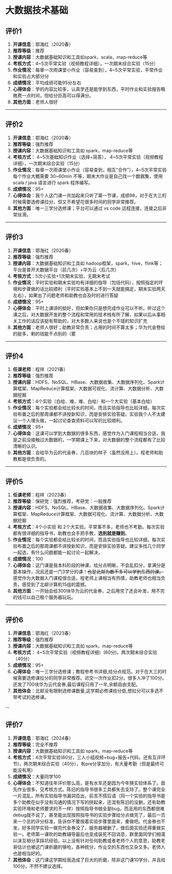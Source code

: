 # 大数据技术基础

## 评价1

1. **开课信息**：鄂海红（2020春）
2. **推荐等级**：推荐
3. **授课内容**：大数据基础知识和工具如spark，scala，map-reduce等
4. **考核方式**：4~5次平常实验（视频教程详细），一次期末综合实验（15分）
5. **作业情况**：每章一次雨课堂小作业（容易查到），4~5次平常实验，平常作业和实验占大部分分
6. **成绩情况**：平均成绩可能95分左右
7. **心得体会**：学的内容比较多，认真学还是能学到东西，平时作业和实验报告略微费一点时间，但给分巨高可以得满分。
8. **其他方面**：老师人很好

---

## 评价2

1. **开课信息**：鄂海红（2020春）
2. **推荐等级**：强烈推荐
3. **授课内容**：大数据基础知识和工具如 spark，map-reduce等
4. **考核方式**： 4~5次基础知识作业（选择+简答）， 4~5次平常实验（视频教程详细），一次期末综合实验（15分）
5. **作业情况**：每章一次雨课堂小作业（容易查到，相互“合作”），4~5次平常实验每个作业大概需要 30~60min 不等，期末大作业是自己找一个数据集，使用scala / java 语言进行 spark 程序编写。
6. **成绩情况**：95+
7. **心得体会**：我个人这门课一共加起来只听了第一节课，成绩98，对于在大三的时候需要选修课拉分，但又不希望花很多时间的同学非常推荐。
8. **其他方面**：唯一三学分选修课；平台可以通过 vs code 远程连接，连接之后非常丝滑。


---

## 评价3

1. **开课信息**：鄂海红（2020春）
2. **推荐等级**：强烈推荐
3. **授课内容**：大数据基础知识和工具如 hadoop框架，spark，hive，flink等；平台是普开大数据平台（前几次）+华为云（后几次）
4. **考核方式**：5次小实验+1次期末实验，无期末考试
5. **作业情况**：平时实验和期末实验均有详细的指导（包括代码），按照指定的环境和步骤做的话比较顺利（平时实验基本上不到一天就能搞定，期末实验两天左右），如果出了问题老师和助教也会及时的进行答疑
6. **成绩情况**：95+
7. **心得体会**：平时上课讲的挺好，但如果你只是想完成作业可以不听。听过这个课之后，对大数据开发的整个流程和常用的技术栈有所了解，如果以后从事相关工作的话应该挺有帮助的，对大多数人来说也是个不错的知识扩充
8. **其他方面**：老师人很好；助教非常负责；占用的时间不算太多；华为代金卷给的挺多，剩的钱能干点别的（雾

---

## 评价4

1. **任课老师**：程祥（2021春）
2. **推荐等级**：强烈推荐
3. **授课内容**：HDFS、NoSQL、HBase、大数据收集、大数据序列化、Spark计算框架、MapReduce计算框架、大数据可视化、流计算、大数据分析、大数据挖掘
4. **考核方式**：4个实验（白给、难、难、白给）和一个大实验（基本白给）
5. **作业情况**：每个实验都会给比较长的时间，而且实验指导也比较详细，每次实验布置之后的那周课都不讲授新知识，而是安排实验答疑。实验我个人不太建议一个人埋头做，一起讨论查查资料可以写的比较顺利。
6. **成绩情况**：95+
7. **心得体会**：这课可以学到大数据的很多东西，感觉作为入门课程相当合适，我是之前没接触过大数据的，一学期课上下来，对大数据的整个流程都有了比较清晰的认识。
8. **其他方面**：会给华为云的代金券，几百块的样子（虽然没用上）。程老师和助教都是很负责的。

---

## 评价5

1. **任课老师**：程祥（2023春）
2. **推荐等级**：保研党：强烈推荐，考研党：一般推荐
3. **授课内容**：HDFS、NoSQL、HBase、大数据收集、大数据序列化、Spark计算框架、MapReduce计算框架、大数据可视化、流计算、大数据分析、大数据挖掘
4. **考核方式**：4个小实验 和 2个大实验。平常事不多，老师也不考勤。每次实验都有很详细的指导书，助教也会手把手教，**选到就是赚到**。
5. **作业情况**：每个实验都会给比较长的时间，而且实验指导也比较详细，每次实验布置之后的那周课都不讲授新知识，而是安排实验答疑。建议多找几个同学一起选，有什么问题都能一起讨论一起解决，
6. **成绩情况**：100
7. **心得体会**：这门课是我本科阶段的神课，给分点明晰，不会乱扣分，拿满分是基本操作，况且还是一门3学分的课！~~也是北邮为数不多可以学到东西的课。~~感觉作为大数据入门课程很合适，程老师上课相当有热情，助教老师也相当负责，感受到了北邮计算机15组的震撼。
8. **其他方面**：一开始会给300块华为云的代金券，之后用完了还会补发，用不完的钱可以自己租个服务器玩玩。

---

## 评价6

1. **开课信息**：鄂海红（2023春）
2. **推荐等级**：强烈推荐
3. **授课内容**：大数据基础知识和工具如 spark，map-reduce等
4. **考核方式**： 4~5次平常实验（视频教程详细）(60分)，两次期末综合实验（40分）
6. **成绩情况**：95+
7. **心得体会**：唯一三学分选修课；教程参考书详细,给分点规范。对于在大三的时候需要选修课拉分的同学非常推荐。迟交一次作业扣2分。很多人冲了100分。还发了700块华为云代金券,最后课程只用了一半,余额自由支配。
8. **其他体会**：北邮没有限制选修课数量,这学期必修课给分低,想拉分可以多选不带考试的选修课。

--

## 评价7

1. **开课信息**：鄂海红（2024春）
2. **推荐等级**：完全不推荐
3. **授课内容**：大数据基础知识和工具如 spark，map-reduce等
4. **考核方式**：4次平常实验(60分，三人小组视频+bug+报告+代码，还有互评环节)，两次期末综合实验（40分），有pre分享加分，有大量考勤（但是最终可能没有用）
6. **成绩情况**：大量同学100
7. **心得体会**：不知道往年评价那么高，是有水军还是因为今年换实验体系了。首先作业很多，见考核方式。陈旧的指导书很多工具都失去支持了。整个课完全一片混乱，所有实验指导书漏洞百出，前言不搭后语（同一个实验的指导书是多个助教在似乎没有沟通的情况下写的拼起来，还混有陈旧的没删，还有助教实验环境和老师要求的不一样）按照指导书做全是bug，而且用的东西都很难debug就不说了，甚至能出现按照指导书的实验步骤给分点做完了，最后一页来一个总的评分标准，告诉你不要按着实验步骤里面来，重做吧。代金券也不发，好多同学实验一做完代金券没了，服务器被删了，做后面实验还得重做实验一。老师第一课吹的助教辅导最后也变成装死不回消息，群里面同学们相濡以沫互相分享踩坑经验。以上没有针对任何助教或者老师个人的意思，助教老哥估计也被这门课折磨的够呛，各种统分，作业交的东西也又杂又多。老师人也是相当好的。
8. **其他体会**：这门课这学期给我造成了巨大的折磨，除非这门课10学分，并且给100分，不然不建议选择。
